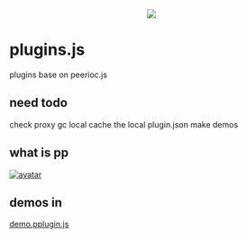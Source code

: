 <div align=center><img src="https://raw.githubusercontent.com/apporoad/pplugins.js/master/docs/logo.png"/></div>  

# plugins.js
plugins base on peerioc.js

## need todo 
check proxy gc
local cache the local plugin.json
make demos


## what is pp
[![avatar](https://raw.githubusercontent.com/apporoad/pplugins.js/master/docs/pplugins.js.design.png "link to jpg")](https://raw.githubusercontent.com/apporoad/pplugins.js/master/docs/pplugins.js.design.png)  


## demos in  
[demo.pplugin.js](https://github.com/apporoad/demo.pplugins.js "demo")
